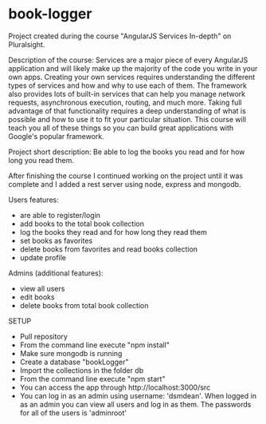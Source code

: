 # book-logger
Project created during the course "AngularJS Services In-depth" on Pluralsight.

Description of the course:
Services are a major piece of every AngularJS application and will likely make up the majority of the code you write in your own apps. Creating your own services requires understanding the different types of services and how and why to use each of them. The framework also provides lots of built-in services that can help you manage network requests, asynchronous execution, routing, and much more. Taking full advantage of that functionality requires a deep understanding of what is possible and how to use it to fit your particular situation. This course will teach you all of these things so you can build great applications with Google's popular framework.

Project short description:
Be able to log the books you read and for how long you read them.

After finishing the course I continued working on the project until it was complete and I added a rest server using node, express and mongodb.

Users features:
- are able to register/login
- add books to the total book collection
- log the books they read and for how long they read them
- set books as favorites
- delete books from favorites and read books collection
- update profile

Admins (additional features):
- view all users
- edit books
- delete books from total book collection

SETUP
- Pull repository
- From the command line execute "npm install"
- Make sure mongodb is running
- Create a database "bookLogger"
- Import the collections in the folder db
- From the command line execute "npm start"
- You can access the app through http://localhost:3000/src
- You can log in as an admin using username: 'dsmdean'. When logged in as an admin you can view all users and log in as them. The passwords for all of the users is 'adminroot'
